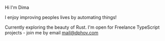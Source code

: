 
Hi I'm Dima 

I enjoy improving peoples lives by automating things!

Currently exploring the beauty of Rust.
I'm open for Freelance TypeScript projects - join me by email mail@dphov.com
